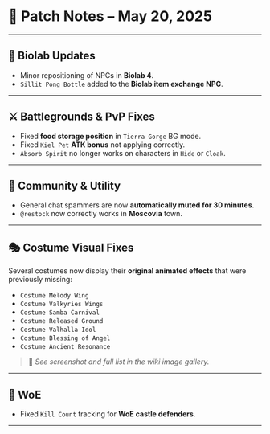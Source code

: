 # 📅 Patch Notes – May 20, 2025

---

## 🧪 Biolab Updates

- Minor repositioning of NPCs in **Biolab 4**.
- `Sillit Pong Bottle` added to the **Biolab item exchange NPC**.

---

## ⚔️ Battlegrounds & PvP Fixes

- Fixed **food storage position** in `Tierra Gorge` BG mode.
- Fixed `Kiel Pet` **ATK bonus** not applying correctly.
- `Absorb Spirit` no longer works on characters in `Hide` or `Cloak`.

---

## 📣 Community & Utility

- General chat spammers are now **automatically muted for 30 minutes**.
- `@restock` now correctly works in **Moscovia** town.

---

## 🎭 Costume Visual Fixes

Several costumes now display their **original animated effects** that were previously missing:

- `Costume Melody Wing`
- `Costume Valkyries Wings`
- `Costume Samba Carnival`
- `Costume Released Ground`
- `Costume Valhalla Idol`
- `Costume Blessing of Angel`
- `Costume Ancient Resonance`

> 📸 *See screenshot and full list in the wiki image gallery.*

---

## 🏰 WoE

- Fixed `Kill Count` tracking for **WoE castle defenders**.

---
